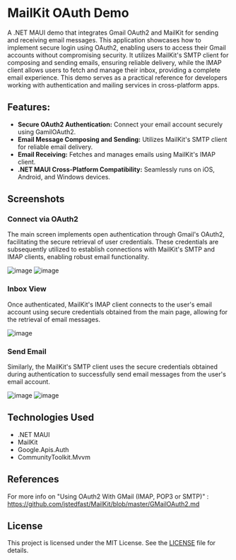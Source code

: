 
# MailKit OAuth Demo

A .NET MAUI demo that integrates Gmail OAuth2 and MailKit for sending and receiving email messages. This application showcases how to implement secure login using OAuth2, enabling users to access their Gmail accounts without compromising security. It utilizes MailKit's SMTP client for composing and sending emails, ensuring reliable delivery, while the IMAP client allows users to fetch and manage their inbox, providing a complete email experience. This demo serves as a practical reference for developers working with authentication and mailing services in cross-platform apps.

## Features:

- **Secure OAuth2 Authentication:** Connect your email account securely using GamilOAuth2.
- **Email Message Composing and Sending:** Utilizes MailKit's SMTP client for reliable email delivery.
- **Email Receiving:** Fetches and manages emails using MailKit's IMAP client.
- **.NET MAUI Cross-Platform Compatibility:** Seamlessly runs on iOS, Android, and Windows devices.

## Screenshots

### Connect via OAuth2
The main screen implements open authentication through Gmail's OAuth2, facilitating the secure retrieval of user credentials. 
These credentials are subsequently utilized to establish connections with MailKit's SMTP and IMAP clients, enabling robust email functionality.

![image](https://github.com/user-attachments/assets/2a65a493-ab5c-4377-94f5-6c6489778cf8)
![image](https://github.com/user-attachments/assets/a5dcf0bf-e355-4af2-80f9-26287950833b)

### Inbox View
Once authenticated, MailKit's IMAP client connects to the user's email account using secure credentials obtained from the main page, allowing for the retrieval of email messages.

![image](https://github.com/user-attachments/assets/f1b1645f-9400-4067-8ce6-07b5a8ff91f4)

### Send Email

Similarly, the MailKit's SMTP client uses the secure credentials obtained during authentication to successfully send email messages from the user's email account.

![image](https://github.com/user-attachments/assets/a4920f0e-c677-43ec-a725-5402216be4c2)
![image](https://github.com/user-attachments/assets/e85ca4ed-c5ca-4653-8a5d-ec6ce4549d60)

## Technologies Used

- .NET MAUI
- MailKit
- Google.Apis.Auth
- CommunityToolkit.Mvvm

## References

For more info on "Using OAuth2 With GMail (IMAP, POP3 or SMTP)" : https://github.com/jstedfast/MailKit/blob/master/GMailOAuth2.md

## License

This project is licensed under the MIT License. See the [LICENSE](LICENSE) file for details.

